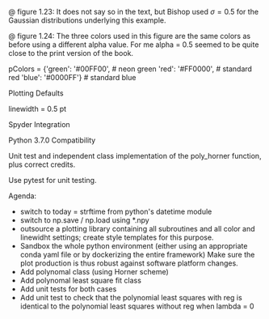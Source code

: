 
@ figure 1.23:
It does not say so in the text, but Bishop used $\sigma = 0.5$ for the
Gaussian distributions underlying this example.

@ figure 1.24:
The three colors used in this figure are the same colors as before using
a different alpha value.
For me alpha = 0.5 seemed to be quite close to the print version of the book.

pColors = {'green': '#00FF00', # neon green
           'red':   '#FF0000', # standard red
           'blue':  '#0000FF'} # standard blue

Plotting Defaults

linewidth = 0.5 pt

Spyder Integration

Python 3.7.0 Compatibility

Unit test and independent class implementation of the poly_horner function,
plus correct credits.

Use pytest for unit testing.

Agenda:
* switch to today = strftime from python's datetime module
* switch to np.save / np.load using *.npy
* outsource a plotting library containing all subroutines and all color and linewidht settings; create style templates for this purpose.
* Sandbox the whole python environment (either using an appropriate conda yaml file or by dockerizing the entire framework)
Make sure the plot production is thus robust against software platform changes.
* Add polynomal class (using Horner scheme)
* Add polynomal least square fit class
* Add unit tests for both cases
* Add unit test to check that the polynomial least squares with reg
is identical to the polynomial least squares without reg when lambda = 0
